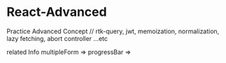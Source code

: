 # React-Advanced
Practice Advanced Concept // rtk-query, jwt, memoization, normalization, lazy fetching, abort controller ...etc

related Info
multipleForm => progressBar =>
